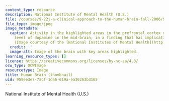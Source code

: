 ```yaml
---
content_type: resource
description: National Institute of Mental Health (U.S.)
file: /courses/9-22j-a-clinical-approach-to-the-human-brain-fall-2006/959ee3e77acf1da6619aea36263b3165_9-22jf06-th.jpg
file_type: image/jpeg
image_metadata:
  caption: Activity in the highlighted areas in the prefrontal cortex may affect the
    level of dopamine in the mid-brain, in a finding that has implications for schizophrenia.
    (Image courtesy of the [National Institutes of Mental Health](http://www.nimh.nih.gov/).)
  credit: ''
  image-alt: Image of the brain with key areas highlighted.
learning_resource_types: []
license: https://creativecommons.org/licenses/by-nc-sa/4.0/
ocw_type: OCWImage
resourcetype: Image
title: Human Brain (thumbnail)
uid: 959ee3e7-7acf-1da6-619a-ea36263b3165
---
```

National Institute of Mental Health (U.S.)